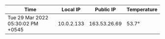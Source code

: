 | Time     | Local IP | Public IP | Temperature |
| ----------- | ----------- | ----------- | ----------- |
| Tue 29 Mar 2022 05:30:02 PM +0545      | 10.0.2.133     | 163.53.26.69  | 53.7° |
